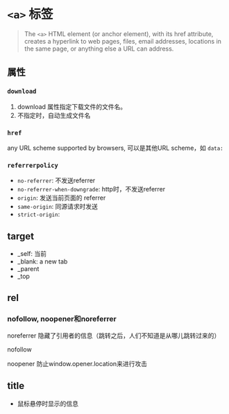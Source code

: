 # `<a>` 标签

> The `<a>` HTML element (or anchor element), with its href attribute, creates a hyperlink to web pages, files, email addresses, locations in the same page, or anything else a URL can address.

## 属性

### `download`

1. download 属性指定下载文件的文件名。
2. 不指定时，自动生成文件名

### `href`

any URL scheme supported by browsers, 可以是其他URL scheme，如 `data:`

### `referrerpolicy`

- `no-referrer`: 不发送referrer
- `no-referrer-when-downgrade`: http时，不发送referrer
- `origin`: 发送当前页面的 referrer
- `same-origin`: 同源请求时发送
- `strict-origin`:

## target

- _self: 当前
- _blank: a new tab
- _parent
- _top

## rel

### nofollow, noopener和noreferrer

noreferrer 隐藏了引用者的信息（跳转之后，人们不知道是从哪儿跳转过来的）

nofollow 

noopener 防止window.opener.location来进行攻击

## title

- 鼠标悬停时显示的信息